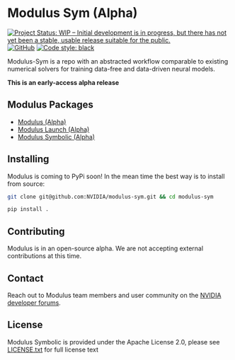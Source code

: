 # Modulus Sym (Alpha)

[![Project Status: WIP – Initial development is in progress, but there has not yet been a stable, usable release suitable for the public.](https://www.repostatus.org/badges/latest/wip.svg)](https://www.repostatus.org/#wip)
[![GitHub](https://img.shields.io/github/license/NVIDIA/modulus-sym)](https://github.com/NVIDIA/modulus-sym/blob/master/LICENSE.txt)
[![Code style: black](https://img.shields.io/badge/code%20style-black-000000.svg)](https://github.com/psf/black)

Modulus-Sym is a repo with an abstracted workflow comparable to existing numerical solvers for training data-free and data-driven neural models.

**This is an early-access alpha release**

## Modulus Packages

- [Modulus (Alpha)](https://github.com/NVIDIA/modulus)
- [Modulus Launch (Alpha)](https://github.com/NVIDIA/modulus-launch)
- [Modulus Symbolic (Alpha)](https://github.com/NVIDIA/modulus-sym)

## Installing 

Modulus is coming to PyPi soon! In the mean time the best way is to install from source:

```Bash
git clone git@github.com:NVIDIA/modulus-sym.git && cd modulus-sym
```

```Bash
pip install .
```

## Contributing

Modulus is in an open-source alpha. We are not accepting external contributions at this time.

## Contact

Reach out to Modulus team members and user community on the [NVIDIA developer forums](https://forums.developer.nvidia.com/c/physics-simulation/modulus-physics-ml-model-framework).

## License
Modulus Symbolic is provided under the Apache License 2.0, please see [LICENSE.txt](./LICENSE.txt) for full license text
